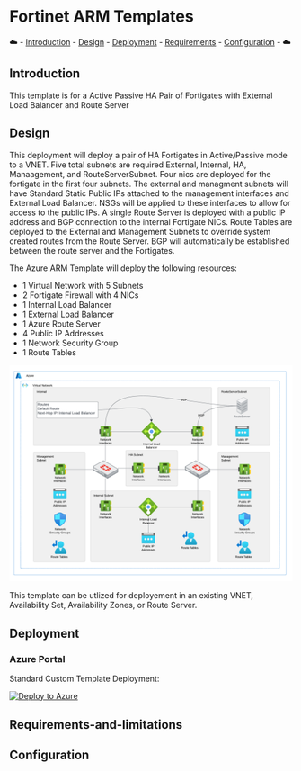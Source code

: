 # Fortinet ARM Templates

:cloud: - [Introduction](#introduction) - [Design](#design) - [Deployment](#deployment) - [Requirements](#requirements-and-limitations) - [Configuration](#configuration) - :cloud:

## Introduction

This template is for a Active Passive HA Pair of Fortigates with External Load Balancer and Route Server

## Design

This deployment will deploy a pair of HA Fortigates in Active/Passive mode to a VNET. Five total subnets are required External, Internal, HA, Manaagement, and RouteServerSubnet. Four nics are deployed for the fortigate in the first four subnets.  The external and managment subnets will have Standard Static Public IPs attached to the management interfaces and External Load Balancer. NSGs will be applied to these interfaces to allow for access to the public IPs. A single Route Server is deployed with a public IP address and BGP connection to the internal Fortigate NICs.  Route Tables are deployed to the External and Management Subnets to override system created routes from the Route Server.  BGP will automatically be established between the route server and the Fortigates.

The Azure ARM Template will deploy the following resources:

- 1 Virtual Network with 5 Subnets
- 2 Fortigate Firewall with 4 NICs
- 1 Internal Load Balancer
- 1 External Load Balancer
- 1 Azure Route Server
- 4 Public IP Addresses
- 1 Network Security Group
- 1 Route Tables

![fortigate active/passive elb with route server design](images/fgt-dual-a-p-rs.png)

This template can be utlized for deployement in an existing VNET, Availability Set, Availability Zones, or Route Server.

## Deployment

### Azure Portal

Standard Custom Template Deployment:

[![Deploy to Azure](https://aka.ms/deploytoazurebutton)](https://portal.azure.com/#create/Microsoft.Template/uri/https%3A%2F%2Fraw.githubusercontent.com%2Fswansosj%2FFortinet-ARM%2Fmain%2FFortiGate%2FDual%2FWG-A-P-ELP-RS%2Fazuredeploy.json)

## Requirements-and-limitations

## Configuration
